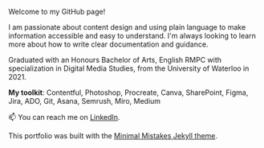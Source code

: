 Welcome to my GitHub page! 

I am passionate about content design and using plain language to make information accessible and easy to understand. I'm always looking to learn more about how to write clear documentation and guidance.

Graduated with an Honours Bachelor of Arts, English RMPC with specialization in Digital Media Studies, from the University of Waterloo in 2021.

**My toolkit**: Contentful, Photoshop, Procreate, Canva, SharePoint, Figma, Jira, ADO, Git, Asana, Semrush, Miro, Medium 

📫 You can reach me on [LinkedIn](https://www.linkedin.com/in/janelu1/).

This portfolio was built with the [Minimal Mistakes Jekyll theme](https://github.com/mmistakes/minimal-mistakes).

